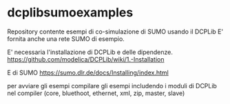 # dcplibsumoexamples
Repository contente esempi di co-simulazione di SUMO usando il DCPLib
E' fornita anche una rete SUMO di esempio.

E' necessaria l'installazione di DCPLib e delle dipendenze.
https://github.com/modelica/DCPLib/wiki/1.-Installation

E di SUMO
https://sumo.dlr.de/docs/Installing/index.html

per avviare gli esempi compilare gli esempi includendo i moduli di DCPLib nel compiler (core, bluethoot, ethernet, xml, zip, master, slave)

